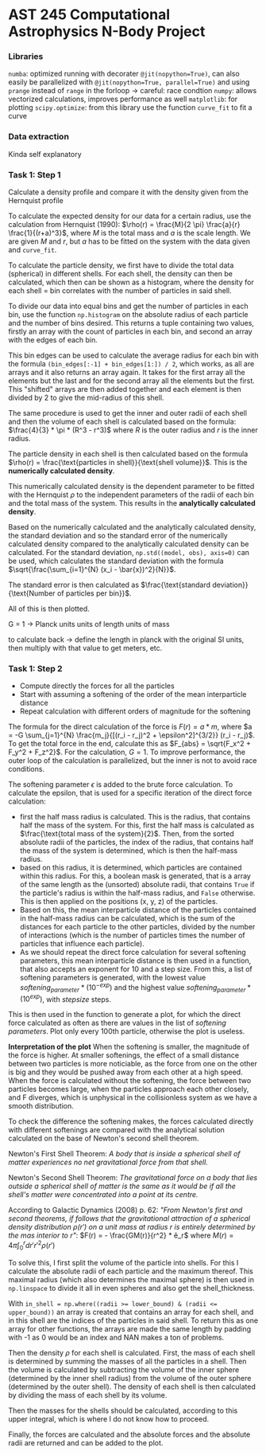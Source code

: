 # AST 245 Computational Astrophysics N-Body Project

### Libraries

```numba```: optimized running with decorater ```@jit(nopython=True)```, can also easily be parallelized with ```@jit(nopython=True, parallel=True)``` and using ```prange``` instead of ```range``` in the forloop -> careful: race condtion
```numpy```: allows vectorized calculations, improves performance as well
```matplotlib```: for plotting
```scipy.optimize```: from this library use the function ```curve_fit``` to fit a curve

### Data extraction

Kinda self explanatory

### Task 1: Step 1

Calculate a density profile and compare it with the density given from the Hernquist profile

To calculate the expected density for our data for a certain radius, use the calculation from Hernquist (1990):
$\rho(r) = \frac{M}{2 \pi} \frac{a}{r} \frac{1}{(r+a)^3}$, where *M* is the total mass and *a* is the scale length. We are given *M* and *r*, but *a* has to be fitted on the system with the data given and ```curve_fit```.

To calculate the particle density, we first have to divide the total data (spherical) in different shells. For each shell, the density can then be calculated, which then can be shown as a histogram, where the density for each shell = bin correlates with the number of particles in said shell.

To divide our data into equal bins and get the number of particles in each bin, use the function ```np.histogram``` on the absolute radius of each particle and the number of bins desired. This returns a tuple containing two values, firstly an array with the count of particles in each bin, and second an array with the edges of each bin.

This bin edges can be used to calculate the average radius for each bin with the formula ```(bin_edges[:-1] + bin_edges[1:]) / 2```, which works, as all are arrays and it also returns an array again. It takes for the first array all the elements but the last and for the second array all the elements but the first. This "shifted" arrays are then added together and each element is then divided by 2 to give the mid-radius of this shell.

The same procedure is used to get the inner and outer radii of each shell and then the volume of each shell is calculated based on the formula: $\frac{4}{3} * \pi * (R^3 - r^3)$ where *R* is the outer radius and *r* is the inner radius.

The particle density in each shell is then calculated based on the formula $\rho(r) = \frac{\text{particles in shell}}{\text{shell volume}}$. This is the **numerically calculated density**.

This numerically calculated density is the dependent parameter to be fitted with the Hernquist $\rho$ to the independent parameters of the radii of each bin and the total mass of the system. This results in the **analytically calculated density**.

Based on the numerically calculated and the analytically calculated density, the standard deviation and so the standard error of the numerically calculated density compared to the analytically calculated density can be calculated. For the standard deviation, ```np.std((model, obs), axis=0)``` can be used, which calculates the standard deviation with the formula $\sqrt{\frac{\sum_{i=1}^{N} (x_i - \bar{x})^2}{N}}$.

The standard error is then calculated as $\frac{\text{standard deviation}}{\text{Number of particles per bin}}$.

All of this is then plotted.

G = 1 -> Planck units
units of length 
units of mass 

to calculate back -> define the length in planck with the original SI units, then multiply with that value to get meters, etc.

### Task 1: Step 2

- Compute directly the forces for all the particles
- Start with assuming a softening of the order of the mean interparticle distance
- Repeat calculation with different orders of magnitude for the softening

The formula for the direct calculation of the force is $F(r) = a * m$, where $a = -G \sum_{j=1}^{N} \frac{m_j}{[(r_i - r_j)^2 + \epsilon^2]^{3/2}} (r_i - r_j)$. To get the total force in the end, calculate this as $F_{abs} = \sqrt{F_x^2 + F_y^2 + F_z^2}$. For the calculation, $G=1$. To improve performance, the outer loop of the calculation is parallelized, but the inner is not to avoid race conditions.

The softening parameter $\epsilon$ is added to the brute force calculation. To calculate the epsilon, that is used for a specific iteration of the direct force calculation:
- first the half mass radius is calculated. This is the radius, that contains half the mass of the system. For this, first the half mass is calculated as $\frac{\text{total mass of the system}{2}$. Then, from the sorted absolute radii of the particles, the index of the radius, that contains half the mass of the system is determined, which is then the half-mass radius.
- based on this radius, it is determined, which particles are contained within this radius. For this, a boolean mask is generated, that is a array of the same length as the (unsorted) absolute radii, that contains ```True``` if the particle's radius is within the half-mass radius, and ```False``` otherwise. This is then applied on the positions (x, y, z) of the particles.
- Based on this, the mean interparticle distance of the particles contained in the half-mass radius can be calculated, which is the sum of the distances for each particle to the other particles, divided by the number of interactions (which is the number of particles times the number of particles that influence each particle).
- As we should repeat the direct force calculation for several softening parameters, this mean interparticle distance is then used in a function, that also accepts an exponent for 10 and a step size. From this, a list of softening parameters is generated, with the lowest value $softening_{parameter} * (10^{-exp})$ and the highest value $softening_{parameter} * (10^{exp})$, with $stepsize$ steps.

This is then used in the function to generate a plot, for which the direct force calculated as often as there are values in the list of *softening parameters*. Plot only every 100th particle, otherwise the plot is useless.

**Interpretation of the plot**
When the softening is smaller, the magnitude of the force is higher. At smaller softenings, the effect of a small distance between two particles is more noticiable, as the force from one on the other is big and they would be pushed away from each other at a high speed. When the force is calculated without the softening, the force between two particles becomes large, when the particles approach each other closely, and F diverges, which is unphysical in the collisionless system as we have a smooth distribution.

To check the difference the softening makes, the forces calculated directly with different softenings are compared with the analytical solution calculated on the base of Newton's second shell theorem.

Newton's First Shell Theorem: *A body that is inside a spherical shell of matter experiences no net gravitational force from that shell.*

Newton's Second Shell Theorem: *The gravitational force on a body that lies outside a spherical shell of matter is the same as it would be if all the shell's matter were concentrated into a point at its centre.*

 According to Galactic Dynamics (2008) p. 62: *"From Newton's first and second theorems, if follows that the gravitational attraction of a spherical density distribution $\rho(r')$ on a unit mass at radius r is entirely determined by the mas interior to r"*: $F(r) = - \frac{GM(r)}{r^2} * ê_r$ where $M(r) = 4 \pi \int_0^r dr' r'^2 \rho(r')$
 
To solve this, I first split the volume of the particle into shells. For this I calculate the absolute radii of each particle and the maximum thereof. This maximal radius (which also determines the maximal sphere) is then used in ```np.linspace``` to divide it all in even spheres and also get the shell_thickness.

With ```in_shell = np.where((radii >= lower_bound) & (radii <= upper_bound))``` an array is created that contains an array for each shell, and in this shell are the indices of the particles in said shell. To return this as one array for other functions, the arrays are made the same length by padding with -1 as 0 would be an index and NAN makes a ton of problems.

Then the density $\rho$ for each shell is calculated. First, the mass of each shell is determined by summing the masses of all the particles in a shell. Then the volume is calculated by subtracting the volume of the inner sphere (determined by the inner shell radius) from the volume of the outer sphere (determined by the outer shell). The density of each shell is then calculated by dividing the mass of each shell by its volume.

Then the masses for the shells should be calculated, according to this upper integral, which is where I do not know how to proceed.

Finally, the forces are calculated and the absolute forces and the absolute radii are returned and can be added to the plot.
